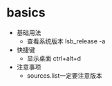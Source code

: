# basics
- 基础用法
    - 查看系统版本 lsb_release -a
- 快捷键
    - 显示桌面 ctrl+alt+d
- 注意事项
    - sources.list一定要注意版本

    